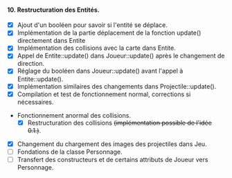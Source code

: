 ﻿#### 10. Restructuration des Entités.

- [x] Ajout d'un booléen pour savoir si l'entité se déplace.
- [x] Implémentation de la partie déplacement de la fonction update() directement dans Entite
- [x] Implémentation des collisions avec la carte dans Entite.
- [x] Appel de Entite::update() dans Joueur::update() après le changement de direction.
- [x] Réglage du booléen dans Joueur::update() avant l'appel à Entite::update().
- [x] Implémentation similaires des changements dans Projectile::update().
- [x] Compilation et test de fonctionnement normal, corrections si nécessaires.
- Fonctionnement anormal des collisions.
  - [x] Restructuration des collisions ~~(implémentation possible de l'idée 0.1.)~~.
- [x] Changement du chargement des images des projectiles dans Jeu.
- [ ] Fondations de la classe Personnage.
- [ ] Transfert des constructeurs et de certains attributs de Joueur vers Personnage.